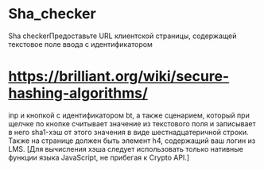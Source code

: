 # Sha_checker
Sha checkerПредоставьте URL клиентской страницы, содержащей текстовое поле ввода с идентификатором 
# https://brilliant.org/wiki/secure-hashing-algorithms/
inp и кнопкой с идентификатором bt, а также сценарием, который при щелчке по кнопке считывает значение из текстового поля и записывает в него sha1-хэш от этого значения в виде шестнадцатеричной строки. Также на странице должен быть элемент h4, содержащий ваш логин из LMS. [Для вычисления хэша следует использовать только нативные функции языка JavaScript, не прибегая к Crypto API.]
